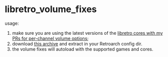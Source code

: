 # libretro_volume_fixes

usage:
 1. make sure you are using the latest versions of the [libretro cores with my PRs for per-channel volume options](http://eadmaster.altervista.org/wordpress/archives/90);
 2. download [this archive](https://github.com/eadmaster/libretro_volume_fixes/archive/main.zip) and extract in your Retroarch config dir.
 3. the volume fixes will autoload with the supported games and cores.

